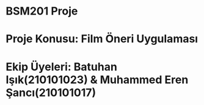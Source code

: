 # BSM201 Proje
# Proje Konusu: Film Öneri Uygulaması
# Ekip Üyeleri: Batuhan Işık(210101023) & Muhammed Eren Şancı(210101017)
